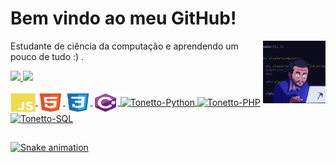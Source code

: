 <h1> Bem vindo ao meu GitHub! </h1>
<img align="right" alt="programacao" src="giphy.gif" width= "100px">

Estudante de ciência da computação e aprendendo um pouco de tudo :) .

<div>
  <a href="https://github.com/Tonetto17">
  <img height="149em" src="https://github-readme-stats.vercel.app/api?username=Tonetto17&show_icons=true&theme=dracula&include_all_commits=true&count_private=true"/>
  <img height="149em" src="https://github-readme-stats.vercel.app/api/top-langs/?username=Tonetto17&layout=compact&langs_count=16&theme=dracula"/>
</div>
  
<div style="display: inline_block"><br>
   
  <img align="center" alt="tonetto-Js" height="30" width="40" src="https://raw.githubusercontent.com/devicons/devicon/master/icons/javascript/javascript-plain.svg">
  <img align="center" alt="Tonetto-HTML" height="30" width="40" src="https://raw.githubusercontent.com/devicons/devicon/master/icons/html5/html5-original.svg">
  <img align="center" alt="Tonetto-CSS" height="30" width="40" src="https://raw.githubusercontent.com/devicons/devicon/master/icons/css3/css3-original.svg">
  <img align="center" alt="Tonetto-Csharp" height="30" width="40" src="https://raw.githubusercontent.com/devicons/devicon/master/icons/csharp/csharp-original.svg">
  <img align="center" alt="Tonetto-Python" height="30" width="40" src="https://cdn.jsdelivr.net/gh/devicons/devicon/icons/python/python-original.svg" />
  <img align="center" alt="Tonetto-PHP" height="50" width="50" src="https://cdn.jsdelivr.net/gh/devicons/devicon/icons/php/php-original.svg" />
  <img align="center" alt="Tonetto-SQL" height="50" width="50" src="https://cdn.jsdelivr.net/gh/devicons/devicon/icons/mysql/mysql-original-wordmark.svg" />
</div>
  
  ##

  ![Snake animation](https://github.com/danielbped/danielbped/blob/output/github-contribution-grid-snake.svg)

</div>
  
  
